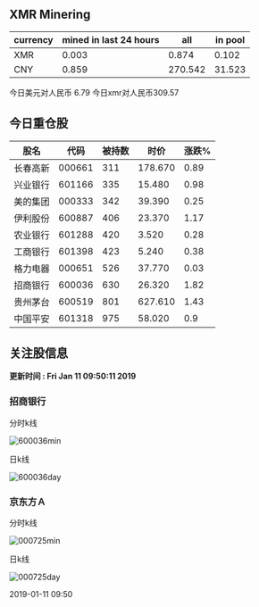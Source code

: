 ## XMR Minering

|currency|mined in last 24 hours|all|in pool|
|---|---|---|---|
|XMR|0.003|0.874|0.102|
|CNY|0.859|270.542|31.523|

今日美元对人民币 6.79	今日xmr对人民币309.57


## 今日重仓股 

|股名|代码|被持数|时价|涨跌%|
|---|---|---|---|---|
|长春高新|000661|311|178.670|0.89|
|兴业银行|601166|335|15.480|0.98|
|美的集团|000333|342|39.390|0.25|
|伊利股份|600887|406|23.370|1.17|
|农业银行|601288|420|3.520|0.28|
|工商银行|601398|423|5.240|0.38|
|格力电器|000651|526|37.770|0.03|
|招商银行|600036|630|26.320|1.82|
|贵州茅台|600519|801|627.610|1.43|
|中国平安|601318|975|58.020|0.9|

## 关注股信息
**更新时间 : Fri Jan 11 09:50:11 2019**
### 招商银行 
分时k线

![600036min](http://image.sinajs.cn/newchart/min/n/sh600036.gif)

日k线

![600036day](http://image.sinajs.cn/newchart/daily/n/sh600036.gif)

### 京东方Ａ 
分时k线

![000725min](http://image.sinajs.cn/newchart/min/n/sz000725.gif)

日k线

![000725day](http://image.sinajs.cn/newchart/daily/n/sz000725.gif)

2019-01-11 09:50